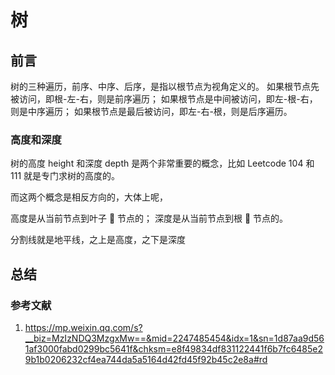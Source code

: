 # 树

## 前言

树的三种遍历，前序、中序、后序，是指以根节点为视角定义的。
如果根节点先被访问，即根-左-右，则是前序遍历；
如果根节点是中间被访问，即左-根-右，则是中序遍历；
如果根节点是最后被访问，即左-右-根，则是后序遍历。

### 高度和深度

树的高度 height 和深度 depth 是两个非常重要的概念，比如 Leetcode 104 和 111 就是专门求树的高度的。

而这两个概念是相反方向的，大体上呢，

高度是从当前节点到叶子 🍃 节点的；
深度是从当前节点到根 🌲 节点的。

分割线就是地平线，之上是高度，之下是深度

## 总结

### 参考文献

1. <https://mp.weixin.qq.com/s?__biz=MzIzNDQ3MzgxMw==&mid=2247485454&idx=1&sn=1d87aa9d561af3000fabd0299bc5641f&chksm=e8f49834df831122441f6b7fc6485e29b1b0206232cf4ea744da5a5164d42fd45f92b45c2e8a#rd>
